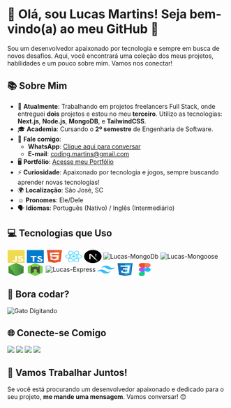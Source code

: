 # 👋 Olá, sou Lucas Martins! Seja bem-vindo(a) ao meu GitHub 🚀

Sou um desenvolvedor apaixonado por tecnologia e sempre em busca de novos desafios. Aqui, você encontrará uma coleção dos meus projetos, habilidades e um pouco sobre mim. Vamos nos conectar!

## 📚 Sobre Mim

- 🔭 **Atualmente**: Trabalhando em projetos freelancers Full Stack, onde entreguei **dois** projetos e estou no meu **terceiro**. Utilizo as tecnologias: **Next.js**, **Node.js**, **MongoDB**, e **TailwindCSS**.
- 🎓 **Academia**: Cursando o **2º semestre** de Engenharia de Software.
- 📲 **Fale comigo**:  
  - **WhatsApp**: [Clique aqui para conversar](https://wa.me/5548999303178?text=Ol%C3%A1%2C%20estou%20vindo%20atrav%C3%A9s%20do%20seu%20GitHub%20%20!)
  - **E-mail**: [coding.martins@gmail.com](mailto:coding.martins@gmail.com)
- 🖥️ **Portfólio**: [Acesse meu Portfólio](http://codingmartins.com)
- ⚡ **Curiosidade**: Apaixonado por tecnologia e jogos, sempre buscando aprender novas tecnologias!
- 🌍 **Localização**: São José, SC
- ☺️ **Pronomes**: Ele/Dele
- 🗣️ **Idiomas**: Português (Nativo) / Inglês (Intermediário)

## 💻 Tecnologias que Uso

<div style="display: inline_block">
  <img align="center" alt="Lucas-Js" height="30" width="40" src="https://raw.githubusercontent.com/devicons/devicon/master/icons/javascript/javascript-plain.svg">
  <img align="center" alt="Lucas-Ts" height="30" width="40" src="https://raw.githubusercontent.com/devicons/devicon/master/icons/typescript/typescript-plain.svg">
  <img align="center" alt="Lucas-HTML" height="30" width="40" src="https://raw.githubusercontent.com/devicons/devicon/master/icons/html5/html5-original.svg">
  <img align="center" alt="Lucas-React" height="30" width="40" src="https://raw.githubusercontent.com/devicons/devicon/master/icons/react/react-original.svg">
  <img align="center" alt="Lucas-NextJs" height="30" width="40" src="https://raw.githubusercontent.com/devicons/devicon/ca28c779441053191ff11710fe24a9e6c23690d6/icons/nextjs/nextjs-original.svg">
  <img align="center" alt="Lucas-MongoDb" height="30" width="40" src="https://www.svgrepo.com/show/331488/mongodb.svg">
  <img align="center" alt="Lucas-Mongoose" height="30" width="40" src="https://img.icons8.com/?size=512&id=gKfcEStXI1Hm&format=png">
  <img align="center" alt="Lucas-NodeJs" height="30" width="40" src="https://raw.githubusercontent.com/devicons/devicon/refs/heads/master/icons/nodejs/nodejs-original.svg">
  <img align="center" alt="Lucas-NodeMon" height="30" width="40" src="https://raw.githubusercontent.com/devicons/devicon/refs/heads/master/icons/nodemon/nodemon-original.svg">
  <img align="center" alt="Lucas-Express" height="30" width="40" src="https://netforemost.com/wp-content/uploads/2024/08/1646733543-1.webp">
  <img align="center" alt="Lucas-Tailwindcss" height="30" width="40" src="https://raw.githubusercontent.com/devicons/devicon/refs/heads/master/icons/tailwindcss/tailwindcss-original.svg">
  <img align="center" alt="Lucas-CSS" height="30" width="40" src="https://raw.githubusercontent.com/devicons/devicon/master/icons/css3/css3-original.svg">
  <img align="center" alt="Lucas-Figma" height="30" width="40" src="https://raw.githubusercontent.com/devicons/devicon/refs/heads/master/icons/figma/figma-original.svg">
</div>


## 🚀 Bora codar?

![Gato Digitando](https://www.tramaweb.com.br/wp-content/uploads/2019/10/f6719fd6-tenor.gif)

## 🌐 Conecte-se Comigo

<div> 
  <a href="https://www.instagram.com/martins.lucas_/" target="_blank"><img src="https://img.shields.io/badge/-Instagram-%23E4405F?style=for-the-badge&logo=instagram&logoColor=white" target="_blank"></a>
  <a href="mailto:coding.martins@gmail.com"><img src="https://img.shields.io/badge/-Gmail-%23333?style=for-the-badge&logo=gmail&logoColor=white" target="_blank"></a>
  <a href="https://www.linkedin.com/in/lucas-martins-devfullstack" target="_blank"><img src="https://img.shields.io/badge/-LinkedIn-%230077B5?style=for-the-badge&logo=linkedin&logoColor=white" target="_blank"></a> 
  <a href="https://wa.me/5548999303178?text=Ol%C3%A1%2C%20estou%20vindo%20atrav%C3%A9s%20do%20seu%20GitHub%20%20!" target="_blank"><img src="https://img.shields.io/badge/WhatsApp-25D366?style=for-the-badge&logo=whatsapp&logoColor=white" target="_blank"></a> 
</div>

## 🤝 Vamos Trabalhar Juntos!
Se você está procurando um desenvolvedor apaixonado e dedicado para o seu projeto, **me mande uma mensagem**. Vamos conversar! 😊

